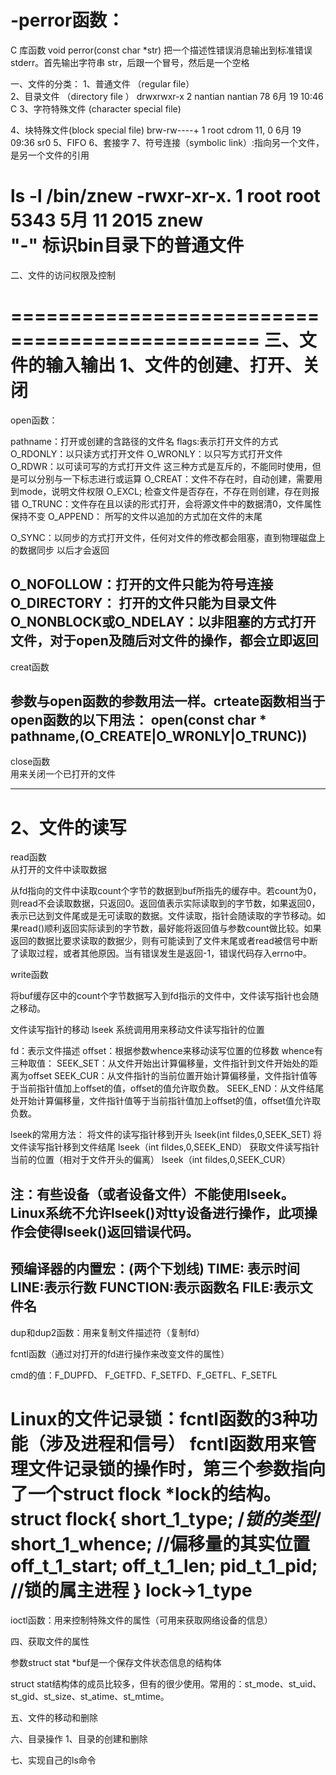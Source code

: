 # -perror函数：
C 库函数 void perror(const char *str) 把一个描述性错误消息输出到标准错误 stderr。首先输出字符串 str，后跟一个冒号，然后是一个空格

一、文件的分类：
1、普通文件 （regular file）  
2、目录文件  （directory file ） 
 drwxrwxr-x  2 nantian nantian 78 6月  19 10:46 C
3、字符特殊文件 (character special file)  

4、块特殊文件(block special file)
brw-rw----+ 1 root cdrom    11,   0 6月  19 09:36 sr0
5、FIFO
6、套接字
7、符号连接（symbolic link）:指向另一个文件，是另一个文件的引用

ls -l  /bin/znew
-rwxr-xr-x.   1 root root       5343 5月  11 2015 znew   
"-" 标识bin目录下的普通文件
=================================================
二、文件的访问权限及控制

===============================================
三、文件的输入输出
1、文件的创建、打开、关闭
=============================================================
open函数：

pathname：打开或创建的含路径的文件名
flags:表示打开文件的方式
O_RDONLY：以只读方式打开文件
O_WRONLY：以只写方式打开文件
O_RDWR：以可读可写的方式打开文件
这三种方式是互斥的，不能同时使用，但是可以分别与一下标志进行或运算
O_CREAT：文件不存在时，自动创建，需要用到mode，说明文件权限
O_EXCL;  检查文件是否存在，不存在则创建，存在则报错
O_TRUNC：文件存在且以读的形式打开，会将源文件中的数据清0，文件属性保持不变
O_APPEND： 所写的文件以追加的方式加在文件的末尾

O_SYNC：以同步的方式打开文件，任何对文件的修改都会阻塞，直到物理磁盘上的数据同步		以后才会返回

O_NOFOLLOW：打开的文件只能为符号连接
O_DIRECTORY： 打开的文件只能为目录文件
O_NONBLOCK或O_NDELAY：以非阻塞的方式打开文件，对于open及随后对文件的操作，都会立即返回
----------------------------------------------------------------------------------------------------------
creat函数

参数与open函数的参数用法一样。crteate函数相当于open函数的以下用法：
open(const char * pathname,(O_CREATE|O_WRONLY|O_TRUNC))
------------------------------------------------------------------------------------------------------------
close函数  
用来关闭一个已打开的文件

--------------------------------------------------------------------------------------------------------------------
2、文件的读写
==================================================================
read函数  
从打开的文件中读取数据

从fd指向的文件中读取count个字节的数据到buf所指先的缓存中。若count为0，则read不会读取数据，只返回0。返回值表示实际读取到的字节数，如果返回0，表示已达到文件尾或是无可读取的数据。文件读取，指针会随读取的字节移动。如果read()顺利返回实际读到的字节数，最好能将返回值与参数count做比较。如果返回的数据比要求读取的数据少，则有可能读到了文件末尾或者read被信号中断了读取过程，或者其他原因。当有错误发生是返回-1，错误代码存入errno中。

write函数

将buf缓存区中的count个字节数据写入到fd指示的文件中，文件读写指针也会随之移动。

文件读写指针的移动
lseek 系统调用用来移动文件读写指针的位置

fd：表示文件描述
offset：根据参数whence来移动读写位置的位移数
whence有三种取值：
SEEK_SET：从文件开始出计算偏移量，文件指针到文件开始处的距离为offset
SEEK_CUR：从文件指针的当前位置开始计算偏移量，文件指针值等于当前指针值加上offset的值，offset的值允许取负数。
SEEK_END：从文件结尾处开始计算偏移量，文件指针值等于当前指针值加上offset的值，offset值允许取负数。



lseek的常用方法：
将文件的读写指针移到开头     lseek(int fildes,0,SEEK_SET)
将文件读写指针移到文件结尾    lseek（int fildes,0,SEEK_END）
获取文件读写指针当前的位置（相对于文件开头的偏离）  lseek（int fildes,0,SEEK_CUR）

注：有些设备（或者设备文件）不能使用lseek。Linux系统不允许lseek()对tty设备进行操作，此项操作会使得lseek()返回错误代码。
---------------------------------------------------------------------------------------------------
预编译器的内置宏：(两个下划线)
__TIME__: 表示时间
__LINE__:表示行数
__FUNCTION__:表示函数名
__FILE__:表示文件名
-----------------------------------------------------------------------------------------------------
dup和dup2函数：用来复制文件描述符（复制fd）

fcntl函数（通过对打开的fd进行操作来改变文件的属性）

cmd的值：F_DUPFD、  F_GETFD、F_SETFD、F_GETFL、F_SETFL

Linux的文件记录锁：fcntl函数的3种功能（涉及进程和信号）
 	fcntl函数用来管理文件记录锁的操作时，第三个参数指向了一个struct flock *lock的结构。
struct flock{
short_1_type;                 /*锁的类型*/
short_1_whence;          //偏移量的其实位置
off_t_1_start;
off_t_1_len;
pid_t_1_pid;                   //锁的属主进程
} 
lock->1_type
======================================================
ioctl函数：用来控制特殊文件的属性（可用来获取网络设备的信息）



四、获取文件的属性

参数struct stat *buf是一个保存文件状态信息的结构体



struct stat结构体的成员比较多，但有的很少使用。常用的：st_mode、st_uid、st_gid、st_size、st_atime、st_mtime。

五、文件的移动和删除

六、目录操作
1、目录的创建和删除

七、实现自己的ls命令
